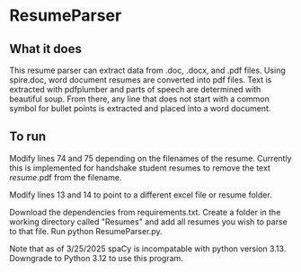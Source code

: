 # ResumeParser

## What it does

This resume parser can extract data from .doc, .docx, and .pdf files. Using spire.doc, word document resumes are converted into pdf files. Text is extracted with pdfplumber and parts of speech are determined with beautiful soup. From there, any line that does not start with a common symbol for bullet points is extracted and placed into a word document.

## To run

Modify lines 74 and 75 depending on the filenames of the resume. Currently this is implemented for handshake student resumes to remove the text _resume_.pdf from the filename.

Modify lines 13 and 14 to point to a different excel file or resume folder.

Download the dependencies from requirements.txt. Create a folder in the working directory called "Resumes" and add all resumes you wish to parse to that file. Run python ResumeParser.py.

Note that as of 3/25/2025 spaCy is incompatable with python version 3.13. Downgrade to Python 3.12 to use this program.
